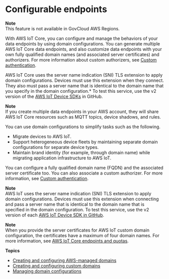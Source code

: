 # Configurable endpoints<a name="iot-custom-endpoints-configurable"></a>

**Note**  
This feature is not available in GovCloud AWS Regions\.

With AWS IoT Core, you can configure and manage the behaviors of your data endpoints by using domain configurations\. You can generate multiple AWS IoT Core data endpoints, and also customize data endpoints with your own fully qualified domain names \(and associated server certificates\) and authorizers\. For more information about custom authorizers, see [Custom authentication](custom-authentication.md)\. 

AWS IoT Core uses the server name indication \(SNI\) TLS extension to apply domain configurations\. Devices must use this extension when they connect\. They also must pass a server name that is identical to the domain name that you specify in the domain configuration\.\* To test this service, use the v2 version of the [AWS IoT Device SDKs](https://github.com/aws) in GitHub\. 

**Note**  
If you create multiple data endpoints in your AWS account, they will share AWS IoT Core resources such as MQTT topics, device shadows, and rules\.

You can use domain configurations to simplify tasks such as the following\.
+ Migrate devices to AWS IoT\.
+ Support heterogeneous device fleets by maintaining separate domain configurations for separate device types\.
+ Maintain brand identity \(for example, through domain name\) while migrating application infrastructure to AWS IoT\.

You can configure a fully qualified domain name \(FQDN\) and the associated server certificate too\. You can also associate a custom authorizer\. For more information, see [Custom authentication](custom-authentication.md)\.

**Note**  
AWS IoT uses the server name indication \(SNI\) TLS extension to apply domain configurations\. Devices must use this extension when connecting and pass a server name that is identical to the domain name that is specified in the domain configuration\. To test this service, use the v2 version of each [AWS IoT Device SDK in GitHub](https://github.com/aws)\.

**Note**  
 When you provide the server certificates for AWS IoT custom domain configuration, the certificates have a maximum of four domain names\. For more information, see [AWS IoT Core endpoints and quotas](https://docs.aws.amazon.com/general/latest/gr/iot-core.html#security-limits)\. 

**Topics**
+ [Creating and configuring AWS\-managed domains](iot-custom-endpoints-configurable-aws.md)
+ [Creating and configuring custom domains](iot-custom-endpoints-configurable-custom.md)
+ [Managing domain configurations](iot-custom-endpoints-managing.md)